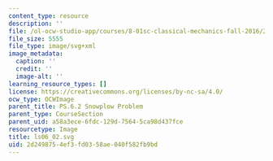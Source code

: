 ```yaml
---
content_type: resource
description: ''
file: /ol-ocw-studio-app/courses/8-01sc-classical-mechanics-fall-2016/2d2498754ef3fd0358ae040f582fb9bd_ls06_02.svg
file_size: 5555
file_type: image/svg+xml
image_metadata:
  caption: ''
  credit: ''
  image-alt: ''
learning_resource_types: []
license: https://creativecommons.org/licenses/by-nc-sa/4.0/
ocw_type: OCWImage
parent_title: PS.6.2 Snowplow Problem
parent_type: CourseSection
parent_uid: a58a3ece-6fdc-129d-7564-5ca98d437fce
resourcetype: Image
title: ls06_02.svg
uid: 2d249875-4ef3-fd03-58ae-040f582fb9bd
---
```

